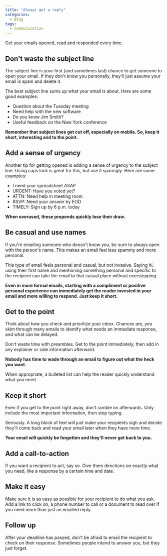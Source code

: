 ```yaml
---
title: "Always get a reply"
categories:
  - Blog
tags:
  - Communication
---
```


Get your emails opened, read and responded every time.

<h2>Don't waste the subject line</h2>

The subject line is your first (and sometimes last) chance to get someone to open your email. If they don't know you personally, they'll just assume your email is spam and delete it.

The best subject line sums up what your email is about. Here are some good examples:
<ul>
<li>Question about the Tuesday meeting</li>
<li>Need help with the new software</li>
<li>Do you know Jim Smith?</li>
<li>Useful feedback on the New York conference</li>
</ul>
<b>Remember that subject lines get cut off, especially on mobile. So, keep it short, interesting and to the point. </b>

<h2>Add a sense of urgency</h2>

Another tip for getting opened is adding a sense of urgency to the subject line. Using caps lock is great for this, but use it sparingly. 
Here are some examples:
<ul>
<li>I need your spreadsheet ASAP</li>
<li>URGENT: Have you voted yet?</li>
<li>ATTN: Need help in meeting room</li>
<li>RSVP: Need your answer by EOD</li>
<li>TIMELY: Sign up by 6 p.m. today</li>
</ul>

<b>When overused, these prepends quickly lose their draw.</b>

<h2>Be casual and use names  </h2>

If you're emailing someone who doesn't know you, be sure to always open with the person's name. This makes an email feel less spammy and more personal. 

This type of email feels personal and casual, but not invasive. Saying hi, using their first name and mentioning something personal and specific to the recipient can take the email to that casual place without overstepping. 

<b>Even in more formal emails, starting with a compliment or positive personal experience can immediately get the reader invested in your email and more willing to respond. Just keep it short. </b>

<h2>Get to the point</h2>

Think about how you check and prioritize your inbox. Chances are, you skim through many emails to identify what needs an immediate response, and what can be delayed. 

Don't waste time with preambles. Get to the point immediately, then add in any explainer or side information afterward. 

<b>Nobody has time to wade through an email to figure out what the heck you want.</b>

When appropriate, a bulleted list can help the reader quickly understand what you need. 

<h2>Keep it short</h2>

Even if you get to the point right away, don't ramble on afterwards. Only include the most important information, then stop typing.

Seriously. A long block of text will just make your recipients sigh and decide they'll come back and read your email later when they have more time.

<b>Your email will quickly be forgotten and they'll never get back to you. </b>

<h2>Add a call-to-action</h2>

If you want a recipient to act, say so. Give them directions on exactly what you need, like a response by a certain time and date. 

<h2>Make it easy</h2>

Make sure it is as easy as possible for your recipient to do what you ask. Add a link to click on, a phone number to call or a document to read over if you need more than just an emailed reply.

<h2> Follow up</h2>

After your deadline has passed, don't be afraid to email the recipient to check on their response. Sometimes people intend to answer you, but they just forget.
